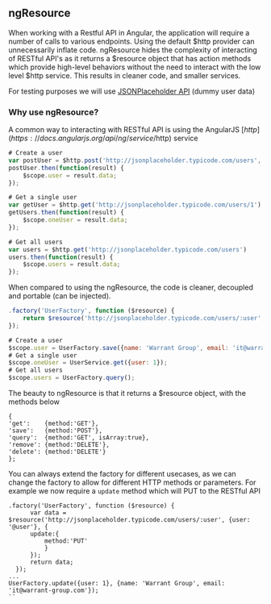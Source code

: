 ## ngResource ##

When working with a Restful API in Angular, the application will require a number of calls to various endpoints. Using the default $http provider can unnecessarily inflate code. ngResource hides the complexity of interacting of RESTful API's as it returns a $resource object that has action methods which provide high-level behaviors without the need to interact with the low level $http service. This results in cleaner code, and smaller services.

For testing purposes we will use [JSONPlaceholder API](http://jsonplaceholder.typicode.com/) (dummy user data)

### Why use ngResource? ###

A common way to interacting with RESTful API is using the AngularJS [$http](https://docs.angularjs.org/api/ng/service/$http) service

```js
# Create a user
var postUser = $http.post('http://jsonplaceholder.typicode.com/users', {name: 'Warrant Group', email: 'it@warrant-group.com'})
postUser.then(function(result) {
    $scope.user = result.data;
});

# Get a single user
var getUser = $http.get('http://jsonplaceholder.typicode.com/users/1')
getUsers.then(function(result) {
    $scope.oneUser = result.data;
});

# Get all users
var users = $http.get('http://jsonplaceholder.typicode.com/users')
users.then(function(result) {
    $scope.users = result.data;
});
```

When compared to using the ngResource, the code is cleaner, decoupled and portable (can be injected).

```js
.factory('UserFactory', function ($resource) {
    return $resource('http://jsonplaceholder.typicode.com/users/:user',{user: "@user"});
});

# Create a user
$scope.user = UserFactory.save({name: 'Warrant Group', email: 'it@warrant-group.com'});	
# Get a single user
$scope.oneUser = UserService.get({user: 1});
# Get all users
$scope.users = UserFactory.query();

```

The beauty to ngResource is that it returns a $resource object, with the methods below

```
{ 
'get':    {method:'GET'},
'save':   {method:'POST'},
'query':  {method:'GET', isArray:true},
'remove': {method:'DELETE'},
'delete': {method:'DELETE'} 
};
```

You can always extend the factory for different usecases, as we can change the factory to allow for different HTTP methods or parameters. For example we now require a `update` method which will PUT to the RESTful API
```
.factory('UserFactory', function ($resource) {
      var data = $resource('http://jsonplaceholder.typicode.com/users/:user', {user: '@user'}, {
      update:{
          method:'PUT'
          }
      });
      return data;
  });
...
UserFactory.update({user: 1}, {name: 'Warrant Group', email: 'it@warrant-group.com'});
``
